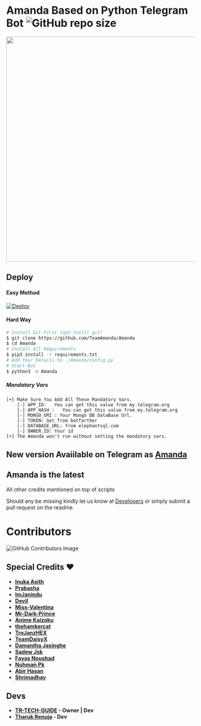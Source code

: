 # Amanda Based on Python Telegram Bot ![GitHub repo size](https://img.shields.io/github/repo-size/TeamAmanda/Amanda?label=Repo%20Size)
<p align="middle">
  <img src="https://telegra.ph/file/8c1e8121a6591590f77df.jpg" width='600"'>
</p>

## Deploy

#### Easy Method
[![Deploy](https://www.herokucdn.com/deploy/button.svg)](https://heroku.com/deploy?template=https://github.com/TeamAmanda/Amanda.git)

#### Hard Way
```sh
# Install Git First (apt-instll git)
$ git clone https://github.com/TeamAmanda/Amanda
$ cd Amanda
# Install All Requirements 
$ pip3 install -r requirements.txt
# Add Your Details to ./Amanda/config.py
# Start Bot 
$ python3 -m Amanda
```

##### Mandatory Vars
```
[+] Make Sure You Add All These Mandatory Vars. 
    [-] APP_ID:   You can get this value from my.telegram.org
    [-] APP_HASH :   You can get this value from my.telegram.org
    [-] MONGO_URI : Your Mongo DB DataBase Url. 
    [-] TOKEN: Get from botfarther
    [-] DATABASE_URL: from elephantsql.com
    [-] OWNER_ID: Your id
[+] The Amanda won't run without setting the mandatory vars.
```

## New version Avaiilable on Telegram as [Amanda](https://t.me/TheAmandabot)
## Amanda is the latest

All other credits mentioned on top of scripts

Should any be missing kindly let us know at [Developers](https://t.me/SLBotsOfficial) or simply submit a pull request on the readme.

# Contributors
![GitHub Contributors Image](https://contrib.rocks/image?repo=TeamAmanda/Amanda)

## Special Credits ❤

- **[Inuka Asith](https://github.com/inukaasith)**
- **[Prabasha](https://github.com/prabhasha-p/)**
- **[ImJanindu](https://github.com/imjanindu)** 
- **[Devil](https://github.com/lucifeermorningstar)** 
- **[Miss-Valentina](https://github.com/Miss-Valentina)** 
- **[Mr-Dark-Prince](https://github.com/Mr-Dark-Prince/)** 
- **[Anime Kaizoku](https://github.com/AnimeKaizoku)**
- **[thehamkercat](https://github.com/thehamkercat/)**
- **[TroJanzHEX](https://github.com/TroJanzHEX/)**
- **[TeamDaisyX](https://github.com/teamdaisyx)**
- **[Damantha Jasinghe](https://github.com/Damantha126)**
- **[Sadew Jsk](https://Github.com/sadew451)**
- **[Fayas Noushad](https://github.com/FayasNoushad)**
- **[Nuhman Pk](https://github.com/bughunter0)**
- **[Abir Hasan](https://github.com/AbirHasan2005)**
- **[Shrimadhav](https://github.com/SpEcHiDe)**
  

## Devs

- **[TR-TECH-GUIDE](https://github.com/TR-TECH-GUIDE) - Owner | Dev**
- **[Tharuk Renuja](https://github.com/TharukRenuja) - Dev**
